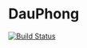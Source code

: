 # DauPhong
[![Build Status](https://dev.azure.com/duchieu242/Demo/_apis/build/status/HieuNguyen242.DauPhong?branchName=master)](https://dev.azure.com/duchieu242/Demo/_build/latest?definitionId=3&branchName=master)
